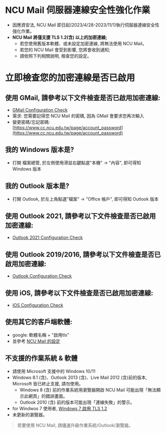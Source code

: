 # NCU Mail 伺服器連線安全性強化作業
- 因應資安法, NCU Mail 即日起(2023/4/28-2023/11/1)執行伺服器連線安全性強化作業。
- **NCU Mail 將僅支援 TLS 1.2(含) 以上的加密連線;**
  - 若您使用舊版本軟體、或未設定加密連線, 將無法使用 NCU Mail。
  - 若您的 NCU Mail 會受到影響, 您將會收到通知; 
  - 請依照下列相關說明, 檢查您的設定。

# 立即檢查您的加密連線是否已啟用
## 使用 GMail, 請參考以下文件檢查是否已啟用加密連線:
- [GMail Configuration Check ](https://support.mail.ncu.edu.tw/articles/confcheck/confc_gmail.html)
- 需求: 您需要記得您 NCU Mail 的密碼, 因為 GMail 會要求您再次輸入
- 變更密碼/忘記密碼: [https://www.cc.ncu.edu.tw/page/account_password](https://www.cc.ncu.edu.tw/page/account_password)

## 我的 Windows 版本是?
- 打開 檔案總管, 於左側使用滑鼠右鍵點選"本機" -> "內容", 即可得知 Windows 版本

## 我的 Outlook 版本是?
- 打開 Outlook, 於左上角點選"檔案" -> "Office 帳戶", 即可得知 Outlook 版本

## 使用 Outlook 2021, 請參考以下文件檢查是否已啟用加密連線:
  - [Outlook 2021 Configuration Check](https://support.mail.ncu.edu.tw/articles/confcheck/confc_outlook2021.html)

## 使用 Outlook 2019/2016, 請參考以下文件檢查是否已啟用加密連線:
  - [Outlook Configuration Check](https://support.mail.ncu.edu.tw/articles/confcheck/confc_outlook2019.html)

## 使用 iOS, 請參考以下文件檢查是否已啟用加密連線:
  - [IOS Configuration Check](https://support.mail.ncu.edu.tw/articles/confcheck/confc_ios.html)

## 使用其它的客戶端軟體:
- google: 軟體名稱 + "啟用tls"
- 並參考 [NCU Mail 的設定](https://support.mail.ncu.edu.tw/articles/config.html)

## 不支援的作業系統 & 軟體
- 請使用 Microsoft 支援中的 Windows 10/11
- Windows 8.1 (含)、Outlook 2013 (含)、Live Mail 2012 (含)前的版本, Microsoft 皆已終止支援, 請勿使用。
  - Windows 8 (含) 前的作業系統用瀏覽器開啟 NCU Mail 可能出現「無法顯示此網頁」的錯誤畫面。
  - Outlook 2010 (含) 前的版本可能出現「連線失敗」的警示。
- for Windwos 7 使用者, [Windows 7 啟用 TLS 1.2](https://support.mail.ncu.edu.tw/articles/events/conf/win7tlsv12.html)
- 未更新的瀏覽器。
> 若要使用 NCU Mail, 請儘速升級作業系統/Outlook/瀏覽器。
